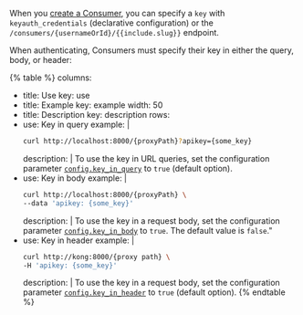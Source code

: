 When you [create a Consumer](/gateway/entities/consumer/#set-up-a-consumer), you can specify a `key` with `keyauth_credentials` (declarative configuration) or the `/consumers/{usernameOrId}/{{include.slug}}` endpoint.

When authenticating, Consumers must specify their key in either the query, body, or header:

{% table %}
columns:
  - title: Use
    key: use
  - title: Example
    key: example
    width: 50
  - title: Description
    key: description
rows:
  - use: Key in query
    example: |
      ```bash
      curl http://localhost:8000/{proxyPath}?apikey={some_key}
      ```
    description: |
      To use the key in URL queries, set the configuration parameter 
      [`config.key_in_query`](./reference/#schema--config-key-in-query) to 
      `true` (default option).
  - use: Key in body
    example: |
      ```bash
      curl http://localhost:8000/{proxyPath} \
      --data 'apikey: {some_key}'
      ```
    description: |
      To use the key in a request body, set the configuration parameter 
      [`config.key_in_body`](./reference/#schema--config-key-in-body) to `true`. 
      The default value is `false`."
  - use: Key in header
    example: |
      ```bash
      curl http://kong:8000/{proxy path} \
      -H 'apikey: {some_key}'
      ```
    description: |
      To use the key in a request body, set the configuration parameter 
      [`config.key_in_header`](./reference/#schema--config-key-in-header) 
      to `true` (default option).
{% endtable %}